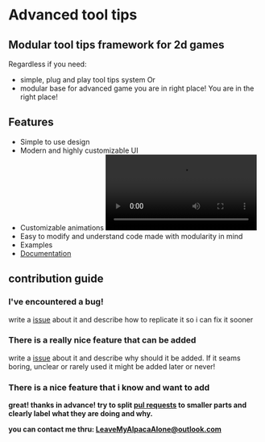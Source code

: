 # Advanced tool tips
## Modular tool tips framework for  2d games 
Regardless if you need:
- simple, plug and play tool tips system 
Or
- modular base for advanced game you are in right place!
You are in the right place!
## Features
- Simple to use design
- Modern and highly customizable UI
- Customizable animations ![Test](./4%20Readme/Animation%20gif.mp4)
- Easy to modify and understand code made with modularity in mind
- Examples
- [Documentation](./Assets/LeaveMyAlpaca/Advanced%20tooltips/Documantation-%20advanced%20tooltips.pdf)
## contribution guide
### I've encountered a bug!
write a [issue](https://www.youtube.com/watch?v=6HWw7rhwvtY) about it and describe how to replicate it so i can fix it sooner
### There is a really nice feature that can be added
write a [issue](https://www.youtube.com/watch?v=6HWw7rhwvtY) about it and describe why should it be added. If it seams boring, unclear or rarely used it might be added later or never!
### There is a nice feature that i know and want to add
<b>great! thanks in advance!
try to split [pul requests](https://www.youtube.com/watch?v=8lGpZkjnkt4) to smaller parts and clearly label what they are doing and why.


you can contact me thru: LeaveMyAlpacaAlone@outlook.com